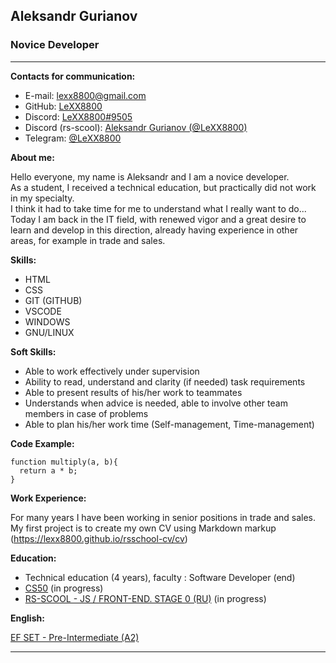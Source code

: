 ## Aleksandr Gurianov
### Novice Developer

---

**Contacts for communication:**
* E-mail: [lexx8800@gmail.com](mailto:lexx8800@gmail.com)
* GitHub: [LeXX8800](https://github.com/LeXX8800)
* Discord: [LeXX8800#9505](https://discordapp.com/users/LeXX8800#9505)
* Discord (rs-scool): [Aleksandr Gurianov (@LeXX8800)](https://discordapp.com/users/LeXX8800#9505)
* Telegram: [@LeXX8800](https://t.me/LeXX8800)  

**About me:**

Hello everyone, my name is Aleksandr and I am a novice developer.  
As a student, I received a technical education, but practically did not work in my specialty.  
I think it had to take time for me to understand what I really want to do...  
Today I am back in the IT field, with renewed vigor and a great desire to learn and develop in this direction, already having experience in other areas, for example in trade and sales.

**Skills:**

* HTML
* CSS
* GIT (GITHUB)
* VSCODE
* WINDOWS
* GNU/LINUX

**Soft Skills:**

* Able to work effectively under supervision
* Ability to read, understand and clarity (if needed) task requirements
* Able to present results of his/her work to teammates
* Understands when advice is needed, able to involve other team members in case of problems
* Able to plan his/her work time (Self-management, Time-management)

**Code Example:**

```
function multiply(a, b){
  return a * b;
}
```

**Work Experience:**

For many years I have been working in senior positions in trade and sales.
My first project is to create my own CV using Markdown markup (https://lexx8800.github.io/rsschool-cv/cv)

**Education:**

* Technical education (4 years), faculty : Software Developer (end)
* [CS50](https://cs50.harvard.edu/college/2023/spring/) (in progress)
* [RS-SCOOL - JS / FRONT-END. STAGE 0 (RU)](https://rs.school/js-stage0/) (in progress)

**English:**

[EF SET - Pre-Intermediate (A2)](https://www.efset.org/)

---
